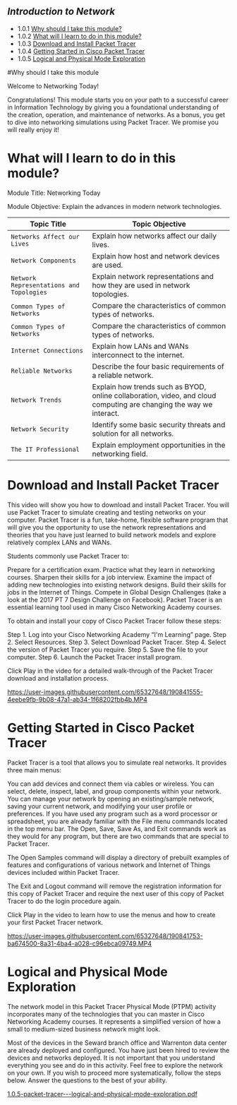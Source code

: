 
## _Introduction to Network_

  * 1.0.1 [Why should I take this module?](#why-should-i-take-this-module)
  * 1.0.2 [What will I learn to do in this module?](#what-will-i-learn-to-do-in-this-module)
  * 1.0.3 [Download and Install Packet Tracer](#Download-and-Install-Packet-Tracer)
  * 1.0.4 [Getting Started in Cisco Packet Tracer](#getting-started-in-cisco-packet-tracer)
  * 1.0.5 [Logical and Physical Mode Exploration](#logical-and-physical-mode-exploration)
    
    
    
    
    
    
   
#Why should I take this module


Welcome to Networking Today!

Congratulations! This module starts you on your path to a successful career in Information Technology by giving you a foundational understanding of the creation, operation, and maintenance of networks. As a bonus, you get to dive into networking simulations using Packet Tracer. We promise you will really enjoy it!







# What will I learn to do in this module?

Module Title: Networking Today

Module Objective: Explain the advances in modern network technologies.

 Topic Title                    | Topic Objective                     |  
| -------------                 | -------------                       | 
| `Networks Affect our Lives`   | Explain how networks affect our daily lives.         |
| `Network Components `         | Explain how host and network devices are used.       |
| `Network Representations and Topologies` |	Explain network representations and how they are used in network topologies. |
| `Common Types of Networks`    |	Compare the characteristics of common types of networks. |
|`Common Types of Networks`| Compare the characteristics of common types of networks.|
| `Internet Connections` | Explain how LANs and WANs interconnect to the internet. |
|`Reliable Networks`|Describe the four basic requirements of a reliable network.|
|`Network Trends`|Explain how trends such as BYOD, online collaboration, video, and cloud computing are changing the way we interact.|
|`Network Security`|Identify some basic security threats and solution for all networks.|
|`The IT Professional`|Explain employment opportunities in the networking field.|




# Download and Install Packet Tracer


This video will show you how to download and install Packet Tracer. You will use Packet Tracer to simulate creating and testing networks on your computer. Packet Tracer is a fun, take-home, flexible software program that will give you the opportunity to use the network representations and theories that you have just learned to build network models and explore relatively complex LANs and WANs.

Students commonly use Packet Tracer to:

Prepare for a certification exam.
Practice what they learn in networking courses.
Sharpen their skills for a job interview.
Examine the impact of adding new technologies into existing network designs.
Build their skills for jobs in the Internet of Things.
Compete in Global Design Challenges (take a look at the 2017 PT 7 Design Challenge on Facebook).
Packet Tracer is an essential learning tool used in many Cisco Networking Academy courses.

To obtain and install your copy of Cisco Packet Tracer follow these steps:

Step 1. Log into your Cisco Networking Academy “I'm Learning” page.
Step 2. Select Resources.
Step 3. Select Download Packet Tracer.
Step 4. Select the version of Packet Tracer you require.
Step 5. Save the file to your computer.
Step 6. Launch the Packet Tracer install program.

Click Play in the video for a detailed walk-through of the Packet Tracer download and installation process.



https://user-images.githubusercontent.com/65327648/190841555-4eebe9fb-9b08-47a1-ab34-1f68202fbb4b.MP4



# Getting Started in Cisco Packet Tracer


Packet Tracer is a tool that allows you to simulate real networks. It provides three main menus:

You can add devices and connect them via cables or wireless.
You can select, delete, inspect, label, and group components within your network.
You can manage your network by opening an existing/sample network, saving your current network, and modifying your user profile or preferences.
If you have used any program such as a word processor or spreadsheet, you are already familiar with the File menu commands located in the top menu bar. The Open, Save, Save As, and Exit commands work as they would for any program, but there are two commands that are special to Packet Tracer.

The Open Samples command will display a directory of prebuilt examples of features and configurations of various network and Internet of Things devices included within Packet Tracer.

The Exit and Logout command will remove the registration information for this copy of Packet Tracer and require the next user of this copy of Packet Tracer to do the login procedure again.

Click Play in the video to learn how to use the menus and how to create your first Packet Tracer network.




https://user-images.githubusercontent.com/65327648/190841753-ba674500-8a31-4ba4-a028-c96ebca09749.MP4


# Logical and Physical Mode Exploration



The network model in this Packet Tracer Physical Mode (PTPM) activity incorporates many of the technologies that you can master in Cisco Networking Academy courses. It represents a simplified version of how a small to medium-sized business network might look.

Most of the devices in the Seward branch office and Warrenton data center are already deployed and configured. You have just been hired to review the devices and networks deployed. It is not important that you understand everything you see and do in this activity. Feel free to explore the network on your own. If you wish to proceed more systematically, follow the steps below. Answer the questions to the best of your ability.


[1.0.5-packet-tracer---logical-and-physical-mode-exploration.pdf](https://github.com/bembenk18/CCNA/files/9590999/1.0.5-packet-tracer---logical-and-physical-mode-exploration.pdf)


